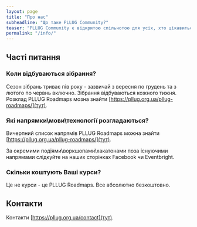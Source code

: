 ```yaml
---
layout: page
title: "Про нас"
subheadline: "Що таке PLLUG Community?"
teaser: "PLLUG Community є відкритою спільнотою для усіх, хто цікавиться інформаційними технологіями та вільним програмним забезпеченням. З 2009 року ми проводимо безкоштовні лекції, воркшопи, доповіді  з різних тем присвячених розробці, а також ведемо тематичні навчальні напрямки PLLUG Roadmaps та події, серед яких літній кодінг-марафон PLLUG Summer Camp."
permalink: "/info/"
---
```


## Часті питання

### Коли відбуваються зібрання?

Сезон зібрань триває пів року - зазвичай з вересня по грудень та з лютого по червнь включно. Зібрання відбуваються кожного тижня. Розклад PLLUG Roadmaps мозна знайти [https://pllug.org.ua/pllug-roadmaps/](тут).

### Які напрямки\мови\технології розгладаються?

Вичерпний список напрямів PLLUG Roadmaps можна знайти [https://pllug.org.ua/pllug-roadmaps/](тут).

За окремими подіями\воркшопами\хакатонами поза існуючими напрямами слідкуйте на наших сторінках Facebook чи Eventbright. 

### Скільки коштують Ваші курси?

Це не курси - це PLLUG Roadmaps. Все абсолютно безкоштовно.

  
## Контакти

Контакти [https://pllug.org.ua/contact](тут).

